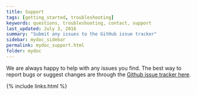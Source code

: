 ```yaml
---
title: Support
tags: [getting_started, troubleshooting]
keywords: questions, troubleshooting, contact, support
last_updated: July 3, 2016
summary: "Submit any issues to the GitHub issue tracker"
sidebar: mydoc_sidebar
permalink: mydoc_support.html
folder: mydoc
---
```


We are always happy to help with any issues you find.  The best way to report bugs or suggest changes are through the [Github issue tracker here](https://github.com/terraframe/geoprism/issues).

{% include links.html %}
